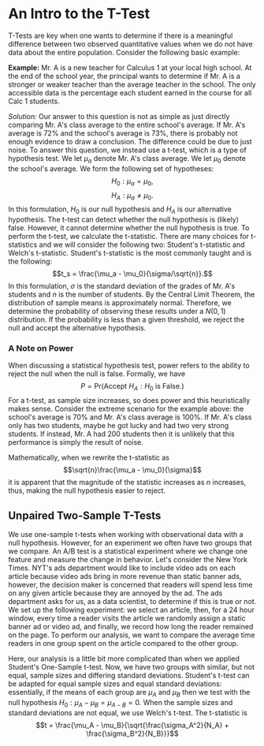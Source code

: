 # An Intro to the T-Test

T-Tests are key when one wants to determine if there is a meaningful difference between two observed quantitative values when we do not have data about the entire population. Consider the following basic example:

**Example:** Mr. A is a new teacher for Calculus 1 at your local high school. At the end of the school year, the principal wants to determine if Mr. A is a stronger or weaker teacher than the average teacher in the school. The only accessible data is the percentage each student earned in the course for all Calc 1 students. 

*Solution:* Our answer to this question is not as simple as just directly comparing Mr. A's class average to the entire school's average. If Mr. A's average is 72% and the school's average is 73%, there is probably not enough evidence to draw a conclusion. The difference could be due to just noise. To answer this question, we instead use a t-test, which is a type of hypothesis test. We let $\mu_a$ denote Mr. A's class average. We let $\mu_0$ denote the school's average. We form the following set of hypotheses:
$$H_0: \mu_{a} = \mu_{0},$$
$$H_A: \mu_{a} \neq \mu_0.$$
In this formulation, $H_0$ is our null hypothesis and $H_A$ is our alternative hypothesis. The t-test can detect whether the null hypothesis is (likely) false. However, it cannot determine whether the null hypothesis is true. To perform the t-test, we calculate the t-statistic. There are many choices for t-statistics and we will consider the following two: Student's t-statistic and Welch's t-statistic. Student's t-statistic is the most commonly taught and is the following:
$$t_s = \frac{\mu_a - \mu_0}{\sigma/\sqrt{n}}.$$
In this formulation, $\sigma$ is the standard deviation of the grades of Mr. A's students and $n$ is the number of students. By the Central Limit Theorem, the distribution of sample means is approximately normal. Therefore, we determine the probability of observing these results under a $N(0, 1)$ distribution. If the probability is less than a given threshold, we reject the null and accept the alternative hypothesis.

### A Note on Power

When discussing a statistical hypothesis test, power refers to the ability to reject the null when the null is false. Formally, we have $$P = \text{Pr} (\text{Accept } H_A : H_0 \text{ is False.})$$ For a t-test, as sample size increases, so does power and this heuristically makes sense. Consider the extreme scenario for the example above: the school's average is 70% and Mr. A's class average is 100%. If Mr. A's class only has two students, maybe he got lucky and had two very strong students. If instead, Mr. A had 200 students then it is unlikely that this performance is simply the result of noise.

Mathematically, when we rewrite the t-statistic as $$\sqrt{n}\frac{\mu_a - \mu_0}{\sigma}$$ it is apparent that the magnitude of the statistic increases as $n$ increases, thus, making the null hypothesis easier to reject.

## Unpaired Two-Sample T-Tests

We use one-sample t-tests when working with observational data with a null hypothesis. However, for an experiment we often have two groups that we compare. An A/B test is a statistical experiment where we change one feature and measure the change in behavior. Let's consider the New York Times. NYT's ads department would like to include video ads on each article because video ads bring in more revenue than static banner ads, however, the decision maker is concerned that readers will spend less time on any given article because they are annoyed by the ad. The ads department asks for us, as a data scientist, to determine if this is true or not. We set up the following experiment: we select an article, then, for a 24 hour window, every time a reader visits the article we randomly assign a static banner ad or video ad, and finally, we record how long the reader remained on the page. To perform our analysis, we want to compare the average time readers in one group spent on the article compared to the other group. 

Here, our analysis is a little bit more complicated than when we applied Student's One-Sample t-test. Now, we have two groups with similar, but not equal, sample sizes and differing standard deviations. Student's t-test can be adapted for equal sample sizes and equal standard deviations: essentially, if the means of each group are $\mu_A$ and $\mu_B$ then we test with the null hypothesis $H_0: \mu_A - \mu_B = \mu_{A-B} = 0$. When the sample sizes and standard deviations are not equal, we use Welch's t-test. The t-statistic is
$$t = \frac{\mu_A - \mu_B}{\sqrt{\frac{\sigma_A^2}{N_A} + \frac{\sigma_B^2}{N_B}}}$$









